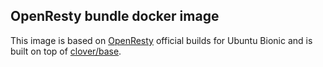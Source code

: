 ## OpenResty bundle docker image
This image is based on [OpenResty](https://openresty.org/en/linux-packages.html) official builds for Ubuntu Bionic and is built on top of [clover/base](https://hub.docker.com/r/clover/base/).
